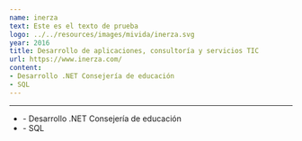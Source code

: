 ```yaml
---
name: inerza
text: Este es el texto de prueba
logo: ../../resources/images/mivida/inerza.svg
year: 2016
title: Desarrollo de aplicaciones, consultoría y servicios TIC
url: https://www.inerza.com/
content:
- Desarrollo .NET Consejería de educación
- SQL
---
```


---

- \- Desarrollo .NET Consejería de educación
- \- SQL
